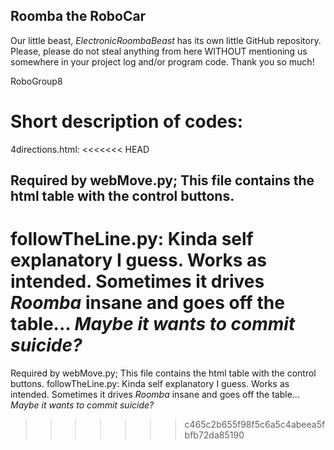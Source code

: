 Roomba the RoboCar
---
Our little beast, _ElectronicRoombaBeast_ has its own little GitHub repository. Please, please do not steal anything from here WITHOUT mentioning us somewhere in your project log and/or program code.
Thank you so much!

RoboGroup8
# Short description of codes:

4directions.html:
<<<<<<< HEAD

  Required by webMove.py; This file contains the html table with the control buttons.
---
followTheLine.py:
  Kinda self explanatory I guess. Works as intended. Sometimes it drives *Roomba* insane and goes off the table... _Maybe it wants to commit suicide?_
=======
  Required by webMove.py; This file contains the html table with the control buttons.
followTheLine.py:
  Kinda self explanatory I guess. Works as intended. Sometimes it drives *Roomba* insane and goes off the table... _Maybe it wants to commit suicide?_ 
>>>>>>> c465c2b655f98f5c6a5c4abeea5fbfb72da85190
